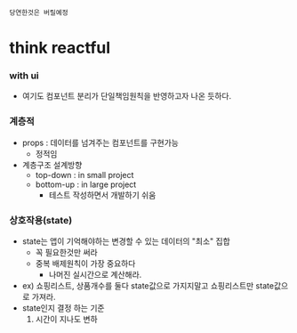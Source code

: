 
`당연한것은 버릴예정`

# think reactful

### with ui
- 여기도 컴포넌트 분리가 단일책임원칙을 반영하고자 나온 듯하다.

### 계층적
- props : 데이터를 넘겨주는 컴포넌트를 구현가능
	- 정적임
- 계층구조 설계방향
	- top-down : in small project
	- bottom-up : in large project
		- 테스트 작성하면서 개발하기 쉬움

### 상호작용(state)
- state는 앱이 기억해야하는 변경할 수 있는 데이터의 "최소" 집합
	- 꼭 필요한것만 써라
	- 중복 배제원칙이 가장 중요하다
		- 나머진 실시간으로 계산해라.
- ex) 쇼핑리스트, 상품개수를 둘다 state값으로 가지지말고 쇼핑리스트만 state값으로 가져라.
- state인지 결정 하는 기준
	1. 시간이 지나도 변하